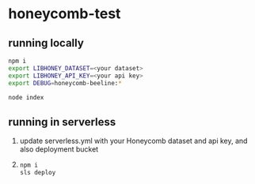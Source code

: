 # honeycomb-test

## running locally

```bash
npm i
export LIBHONEY_DATASET=<your dataset>
export LIBHONEY_API_KEY=<your api key>
export DEBUG=honeycomb-beeline:*

node index
```

## running in serverless

1. update serverless.yml with your Honeycomb dataset and api key, and also deployment bucket
2. ```bash
   npm i
   sls deploy
   ```